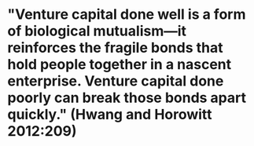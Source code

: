 # "Venture capital done well is a form of biological mutualism―it reinforces the fragile bonds that hold people together in a nascent enterprise. Venture capital done poorly can break those bonds apart quickly." (Hwang and Horowitt 2012:209)